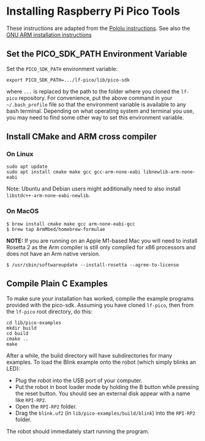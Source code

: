 # Installing Raspberry Pi Pico Tools

These instructions are adapted from the [Pololu instructions](../lib/pololu-3pi-2040-robot/c/README.md). See also the [GNU ARM installation instructions](https://developer.arm.com/downloads/-/arm-gnu-toolchain-downloads)

## Set the PICO\_SDK\_PATH Environment Variable

Set the `PICO_SDK_PATH` environment variable:

```
export PICO_SDK_PATH=.../lf-pico/lib/pico-sdk
```

where `...` is replaced by the path to the folder where you cloned the `lf-pico` repository.  For convenience, put the above command in your `~/.bash_profile` file so that the environment variable is available to any bash terminal.  Depending on what operating system and terminal you use, you may need to find some other way to set this environment variable.

## Install CMake and ARM cross compiler

### On Linux

```
sudo apt update
sudo apt install cmake make gcc gcc-arm-none-eabi libnewlib-arm-none-eabi
```
Note:  Ubuntu and Debian users might additionally need to also install `libstdc++-arm-none-eabi-newlib`.

### On MacOS

```
$ brew install cmake make gcc arm-none-eabi-gcc
$ brew tap ArmMbed/homebrew-formulae
```

**NOTE:** If you are running on an Apple M1-based Mac you will need to install Rosetta 2 as the Arm compiler is still only compiled for x86 processors and does not have an Arm native version.
```$ /usr/sbin/softwareupdate --install-rosetta --agree-to-license
```

## Compile Plain C Examples

To make sure your installation has worked, compile the example programs provided with the pico-sdk.  Assuming you have cloned `lf-pico`, then from the `lf-pico` root directory, do this:

```
cd lib/pico-examples
mkdir build
cd build
cmake ..
make
```
After a while, the build directory will have subdirectories for many examples.  To load the Blink example onto the robot (which simply blinks an LED):

* Plug the robot into the USB port of your computer.
* Put the robot in boot loader mode by holding the B button while pressing the reset button. You should see an external disk appear with a name like `RPI-RP2`.
* Open the `RPI-RP2` folder.
* Drag the `blink.uf2` (in `lib/pico-examples/build/blink`) into the `RPI-RP2` folder.

The robot should immediately start running the program.

